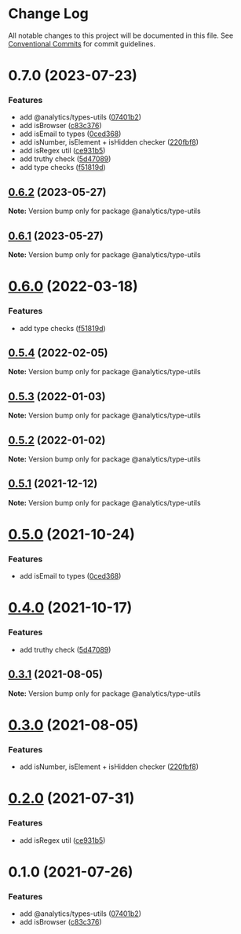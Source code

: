 # Change Log

All notable changes to this project will be documented in this file.
See [Conventional Commits](https://conventionalcommits.org) for commit guidelines.

# 0.7.0 (2023-07-23)


### Features

* add @analytics/types-utils ([07401b2](https://github.com/DavidWells/analytics/tree/master/packages/analytics-util-types/commit/07401b289a59425a5571885527340829eecd29e4))
* add isBrowser ([c83c376](https://github.com/DavidWells/analytics/tree/master/packages/analytics-util-types/commit/c83c376f406d98b558e064cbd4f9d5f7eee8fe6d))
* add isEmail to types ([0ced368](https://github.com/DavidWells/analytics/tree/master/packages/analytics-util-types/commit/0ced3688e02af8971830343593041d42f416c565))
* add isNumber, isElement + isHidden checker ([220fbf8](https://github.com/DavidWells/analytics/tree/master/packages/analytics-util-types/commit/220fbf811a2357fbfd10a7f643dd86462a83923b))
* add isRegex util ([ce931b5](https://github.com/DavidWells/analytics/tree/master/packages/analytics-util-types/commit/ce931b5158a91d00f8b59db413ccb476d0d606ef))
* add truthy check ([5d47089](https://github.com/DavidWells/analytics/tree/master/packages/analytics-util-types/commit/5d4708986606f9be8c351e8f96c2b963755aac77))
* add type checks ([f51819d](https://github.com/DavidWells/analytics/tree/master/packages/analytics-util-types/commit/f51819d69d0187159911a3b626fcf0c9d118580f))





## [0.6.2](https://github.com/DavidWells/analytics/tree/master/packages/analytics-util-types/compare/@analytics/type-utils@0.6.1...@analytics/type-utils@0.6.2) (2023-05-27)

**Note:** Version bump only for package @analytics/type-utils





## [0.6.1](https://github.com/DavidWells/analytics/tree/master/packages/analytics-util-types/compare/@analytics/type-utils@0.6.0...@analytics/type-utils@0.6.1) (2023-05-27)

**Note:** Version bump only for package @analytics/type-utils





# [0.6.0](https://github.com/DavidWells/analytics/tree/master/packages/analytics-util-types/compare/@analytics/type-utils@0.5.4...@analytics/type-utils@0.6.0) (2022-03-18)


### Features

* add type checks ([f51819d](https://github.com/DavidWells/analytics/tree/master/packages/analytics-util-types/commit/f51819d69d0187159911a3b626fcf0c9d118580f))





## [0.5.4](https://github.com/DavidWells/analytics/tree/master/packages/analytics-util-types/compare/@analytics/type-utils@0.5.3...@analytics/type-utils@0.5.4) (2022-02-05)

**Note:** Version bump only for package @analytics/type-utils





## [0.5.3](https://github.com/DavidWells/analytics/tree/master/packages/analytics-util-types/compare/@analytics/type-utils@0.5.2...@analytics/type-utils@0.5.3) (2022-01-03)

**Note:** Version bump only for package @analytics/type-utils





## [0.5.2](https://github.com/DavidWells/analytics/tree/master/packages/analytics-util-types/compare/@analytics/type-utils@0.5.1...@analytics/type-utils@0.5.2) (2022-01-02)

**Note:** Version bump only for package @analytics/type-utils





## [0.5.1](https://github.com/DavidWells/analytics/tree/master/packages/analytics-util-types/compare/@analytics/type-utils@0.5.0...@analytics/type-utils@0.5.1) (2021-12-12)

**Note:** Version bump only for package @analytics/type-utils





# [0.5.0](https://github.com/DavidWells/analytics/tree/master/packages/analytics-util-types/compare/@analytics/type-utils@0.4.0...@analytics/type-utils@0.5.0) (2021-10-24)


### Features

* add isEmail to types ([0ced368](https://github.com/DavidWells/analytics/tree/master/packages/analytics-util-types/commit/0ced368))





# [0.4.0](https://github.com/DavidWells/analytics/tree/master/packages/analytics-util-types/compare/@analytics/type-utils@0.3.1...@analytics/type-utils@0.4.0) (2021-10-17)


### Features

* add truthy check ([5d47089](https://github.com/DavidWells/analytics/tree/master/packages/analytics-util-types/commit/5d47089))





## [0.3.1](https://github.com/DavidWells/analytics/tree/master/packages/analytics-util-types/compare/@analytics/type-utils@0.3.0...@analytics/type-utils@0.3.1) (2021-08-05)

**Note:** Version bump only for package @analytics/type-utils





# [0.3.0](https://github.com/DavidWells/analytics/tree/master/packages/analytics-util-types/compare/@analytics/type-utils@0.2.0...@analytics/type-utils@0.3.0) (2021-08-05)


### Features

* add isNumber, isElement + isHidden checker ([220fbf8](https://github.com/DavidWells/analytics/tree/master/packages/analytics-util-types/commit/220fbf8))





# [0.2.0](https://github.com/DavidWells/analytics/tree/master/packages/analytics-util-types/compare/@analytics/type-utils@0.1.0...@analytics/type-utils@0.2.0) (2021-07-31)


### Features

* add isRegex util ([ce931b5](https://github.com/DavidWells/analytics/tree/master/packages/analytics-util-types/commit/ce931b5))





# 0.1.0 (2021-07-26)


### Features

* add @analytics/types-utils ([07401b2](https://github.com/DavidWells/analytics/tree/master/packages/analytics-util-types/commit/07401b2))
* add isBrowser ([c83c376](https://github.com/DavidWells/analytics/tree/master/packages/analytics-util-types/commit/c83c376))
